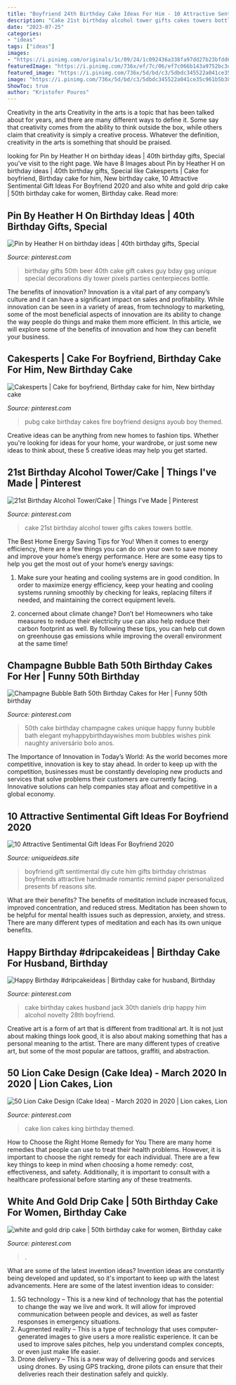 ```yaml
---
title: "Boyfriend 24th Birthday Cake Ideas For Him - 10 Attractive Sentimental Gift Ideas For Boyfriend 2020"
description: "Cake 21st birthday alcohol tower gifts cakes towers bottle"
date: "2023-07-25"
categories:
- "ideas"
tags: ["ideas"]
images:
- "https://i.pinimg.com/originals/1c/09/24/1c092436a338fa97dd27b23bfdd60a67.jpg"
featuredImage: "https://i.pinimg.com/736x/ef/7c/06/ef7c066b143a9752bc3daff6bbcba792.jpg"
featured_image: "https://i.pinimg.com/736x/5d/bd/c3/5dbdc345522a041ce35c961b5b388e6a--strawberry-mousse-th-cake.jpg"
image: "https://i.pinimg.com/736x/5d/bd/c3/5dbdc345522a041ce35c961b5b388e6a--strawberry-mousse-th-cake.jpg"
ShowToc: true
author: "Kristofer Pouros"
---
```



Creativity in the arts
Creativity in the arts is a topic that has been talked about for years, and there are many different ways to define it. Some say that creativity comes from the ability to think outside the box, while others claim that creativity is simply a creative process. Whatever the definition, creativity in the arts is something that should be praised.

	

		
looking for Pin by Heather H on birthday ideas | 40th birthday gifts, Special you've visit to the right page. We have 8 Images about Pin by Heather H on birthday ideas | 40th birthday gifts, Special like Cakesperts | Cake for boyfriend, Birthday cake for him, New birthday cake, 10 Attractive Sentimental Gift Ideas For Boyfriend 2020 and also white and gold drip cake | 50th birthday cake for women, Birthday cake. Read more:
		
    
## Pin By Heather H On Birthday Ideas | 40th Birthday Gifts, Special

<img loading=lazy src="https://i.pinimg.com/originals/1c/09/24/1c092436a338fa97dd27b23bfdd60a67.jpg" onerror="this.onerror=null;this.src='https://tse2.mm.bing.net/th?id=OIP.dtS1MgsF3OTPrwZlbmX5RAHaJ4&amp;pid=15.1';" alt="Pin by Heather H on birthday ideas | 40th birthday gifts, Special">

_Source: pinterest.com_

>birthday gifts 50th beer 40th cake gift cakes guy bday gag unique special decorations diy tower pixels parties centerpieces bottle. 

	

The benefits of innovation?
Innovation is a vital part of any company’s culture and it can have a significant impact on sales and profitability. While innovation can be seen in a variety of areas, from technology to marketing, some of the most beneficial aspects of innovation are its ability to change the way people do things and make them more efficient. In this article, we will explore some of the benefits of innovation and how they can benefit your business.

    
## Cakesperts | Cake For Boyfriend, Birthday Cake For Him, New Birthday Cake

<img loading=lazy src="https://i.pinimg.com/originals/bd/d1/25/bdd1258bffdbc8807e253d23be8320c3.jpg" onerror="this.onerror=null;this.src='https://tse1.mm.bing.net/th?id=OIP.Zhb-v_T9whv5bNBHZd5OpwHaJ4&amp;pid=15.1';" alt="Cakesperts | Cake for boyfriend, Birthday cake for him, New birthday cake">

_Source: pinterest.com_

>pubg cake birthday cakes fire boyfriend designs ayoub boy themed. 

	

Creative ideas can be anything from new homes to fashion tips. Whether you're looking for ideas for your home, your wardrobe, or just some new ideas to think about, these 5 creative ideas may help you get started.

    
## 21st Birthday Alcohol Tower/Cake | Things I&#039;ve Made | Pinterest

<img loading=lazy src="https://s-media-cache-ak0.pinimg.com/736x/d1/e6/dc/d1e6dcd0ead60f49975bb7a79f84894a.jpg" onerror="this.onerror=null;this.src='https://tse2.mm.bing.net/th?id=OIP.4bs23GKSWAoLq2U_Evp3wAHaJ3&amp;pid=15.1';" alt="21st Birthday Alcohol Tower/Cake | Things I&#039;ve Made | Pinterest">

_Source: pinterest.com_

>cake 21st birthday alcohol tower gifts cakes towers bottle. 

	

The Best Home Energy Saving Tips for You!
When it comes to energy efficiency, there are a few things you can do on your own to save money and improve your home’s energy performance. Here are some easy tips to help you get the most out of your home’s energy savings:
1. Make sure your heating and cooling systems are in good condition. In order to maximize energy efficiency, keep your heating and cooling systems running smoothly by checking for leaks, replacing filters if needed, and maintaining the correct equipment levels.

2. concerned about climate change? Don’t be! Homeowners who take measures to reduce their electricity use can also help reduce their carbon footprint as well. By following these tips, you can help cut down on greenhouse gas emissions while improving the overall environment at the same time!

    
## Champagne Bubble Bath 50th Birthday Cakes For Her | Funny 50th Birthday

<img loading=lazy src="https://i.pinimg.com/736x/5d/bd/c3/5dbdc345522a041ce35c961b5b388e6a--strawberry-mousse-th-cake.jpg" onerror="this.onerror=null;this.src='https://tse4.mm.bing.net/th?id=OIP.dEdAy9TeXPbuoUQ2ColFFwHaLT&amp;pid=15.1';" alt="Champagne Bubble Bath 50th Birthday Cakes for Her | Funny 50th birthday">

_Source: pinterest.com_

>50th cake birthday champagne cakes unique happy funny bubble bath elegant myhappybirthdaywishes mom bubbles wishes pink naughty aniversário bolo anos. 

	

The Importance of Innovation in Today’s World:
As the world becomes more competitive, innovation is key to stay ahead. In order to keep up with the competition, businesses must be constantly developing new products and services that solve problems their customers are currently facing. Innovative solutions can help companies stay afloat and competitive in a global economy.

    
## 10 Attractive Sentimental Gift Ideas For Boyfriend 2020

<img loading=lazy src="https://www.uniqueideas.site/wp-content/uploads/boyfriend-gift-diy-a-cute-sentimental-gift-remind-him-of-all-the.jpg" onerror="this.onerror=null;this.src='https://tse1.mm.bing.net/th?id=OIP.GWKWBTHi99vsK19Tc5X4tgHaJ4&amp;pid=15.1';" alt="10 Attractive Sentimental Gift Ideas For Boyfriend 2020">

_Source: uniqueideas.site_

>boyfriend gift sentimental diy cute him gifts birthday christmas boyfriends attractive handmade romantic remind paper personalized presents bf reasons site. 

	

What are their benefits?
The benefits of meditation include increased focus, improved concentration, and reduced stress. Meditation has been shown to be helpful for mental health issues such as depression, anxiety, and stress. There are many different types of meditation and each has its own unique benefits.

    
## Happy Birthday #dripcakeideas | Birthday Cake For Husband, Birthday

<img loading=lazy src="https://i.pinimg.com/736x/94/49/56/9449569c7828d289caa7dde4aa1eef61.jpg" onerror="this.onerror=null;this.src='https://tse1.mm.bing.net/th?id=OIP.uJ3QbHH3l3tuZCFO1qQkwgHaJQ&amp;pid=15.1';" alt="Happy Birthday #dripcakeideas | Birthday cake for husband, Birthday">

_Source: pinterest.com_

>cake birthday cakes husband jack 30th daniels drip happy him alcohol novelty 28th boyfriend. 

	

Creative art is a form of art that is different from traditional art. It is not just about making things look good, it is also about making something that has a personal meaning to the artist. There are many different types of creative art, but some of the most popular are tattoos, graffiti, and abstraction.

    
## 50 Lion Cake Design (Cake Idea) - March 2020 In 2020 | Lion Cakes, Lion

<img loading=lazy src="https://i.pinimg.com/736x/ee/5e/2c/ee5e2c3ba60a83216071e21e17ef8186.jpg" onerror="this.onerror=null;this.src='https://tse2.mm.bing.net/th?id=OIP.7_5c9UqY-RdI4bjLSsamHQHaJQ&amp;pid=15.1';" alt="50 Lion Cake Design (Cake Idea) - March 2020 in 2020 | Lion cakes, Lion">

_Source: pinterest.com_

>cake lion cakes king birthday themed. 

	

How to Choose the Right Home Remedy for You
There are many home remedies that people can use to treat their health problems. However, it is important to choose the right remedy for each individual. There are a few key things to keep in mind when choosing a home remedy: cost, effectiveness, and safety. Additionally, it is important to consult with a healthcare professional before starting any of these treatments.

    
## White And Gold Drip Cake | 50th Birthday Cake For Women, Birthday Cake

<img loading=lazy src="https://i.pinimg.com/736x/ef/7c/06/ef7c066b143a9752bc3daff6bbcba792.jpg" onerror="this.onerror=null;this.src='https://tse3.mm.bing.net/th?id=OIP.MbmLT_kRqkFs2x24gvGklAHaOK&amp;pid=15.1';" alt="white and gold drip cake | 50th birthday cake for women, Birthday cake">

_Source: pinterest.com_

>. 

	

What are some of the latest invention ideas?
Invention ideas are constantly being developed and updated, so it's important to keep up with the latest advancements. Here are some of the latest invention ideas to consider:
1. 5G technology – This is a new kind of technology that has the potential to change the way we live and work. It will allow for improved communication between people and devices, as well as faster responses in emergency situations.
2. Augmented reality – This is a type of technology that uses computer-generated images to give users a more realistic experience. It can be used to improve sales pitches, help you understand complex concepts, or even just make life easier.
3. Drone delivery – This is a new way of delivering goods and services using drones. By using GPS tracking, drone pilots can ensure that their deliveries reach their destination safely and quickly.

